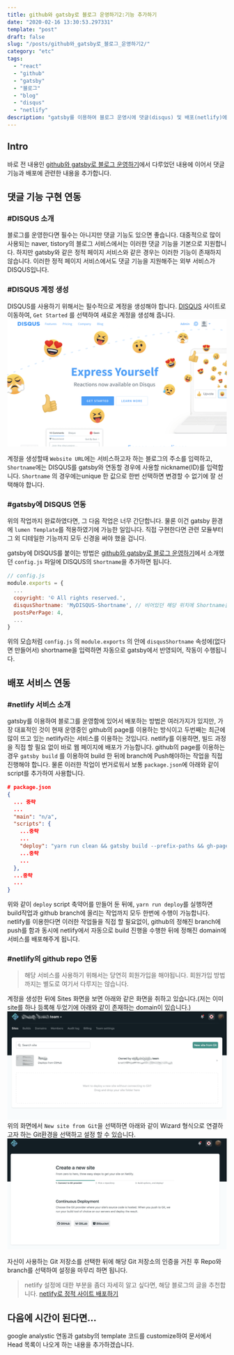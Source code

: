```yaml
---
title: github와 gatsby로 블로그 운영하기2:기능 추가하기
date: "2020-02-16 13:30:53.297331"
template: "post"
draft: false
slug: "/posts/github와_gatsby로_블로그_운영하기2/"
category: "etc"
tags:
  - "react"
  - "github"
  - "gatsby"
  - "블로그"
  - "blog"
  - "disqus"
  - "netlify"
description: "gatsby를 이용하여 블로그 운영시에 댓글(disqus) 및 배포(netlify)에 대해서 간단히 내용을 추가했습니다."
---
```



## **Intro**

바로 전 내용인 [github와 gatsby로 블로그 운영하기](https://third9.github.io/posts/github와_gatsby로_블로그_운영하기/)에서 다루었던 내용에 이어서 댓글 기능과 배포에 관련한 내용을 추가합니다.

## **댓글 기능 구현 연동**

### #DISQUS **소개**

블로그를 운영한다면 필수는 아니지만 댓글 기능도 있으면 좋습니다. 대중적으로 많이 사용되는 naver, tistory의 블로그 서비스에서는 이러한 댓글 기능을 기본으로 지원합니다. 하지만 gatsby와 같은 정적 페이지 서비스와 같은 경우는 이러한 기능이 존재하지 않습니다. 이러한 정적 페이지 서비스에서도 댓글 기능을 지원해주는 외부 서비스가 DISQUS입니다.

### #DISQUS **계정 생성**

DISQUS를 사용하기 위해서는 필수적으로 계정을 생성해야 합니다. [DISQUS](https://disqus.com) 사이트로 이동하여, `Get Started` 를 선택하여 새로운 계정을 생성해 줍니다.
![](/media/github와_gatsby로_블로그_운영하기2/1.png)

계정을 생성할때 `Website URL`에는 서비스하고자 하는 블로그의 주소를 입력하고, `Shortname`에는 DISQUS를 gatsby와 연동할 경우에 사용할 nickname(ID)를 입력합니다. `Shortname` 의 경우에는unique 한 값으로 한번 선택하면 변경할 수 없기에 잘 선택해야 합니다. 

### #**gatsby에** DISQUS **연동**

위의 작업까지 완료하였다면, 그 다음 작업은 너무 간단합니다. 물론 이건 gatsby 환경에 `lumen Template`를 적용하였기에 가능한 일입니다. 직접 구현한다면 관련 모듈부터 그 외 디테일한 기능까지 모두 신경을 써야 했을 겁니다.

gatsby에 DISQUS를 붙이는 방법은 [github와 gatsby로 블로그 운영하기](https://third9.github.io/posts/github와_gatsby로_블로그_운영하기/)에서 소개했던 `config.js` 파일에 DISQUS의 `Shortname`을 추가하면 됩니다.
```js {numberLines}
// config.js
module.exports = {
  ...
  copyright: '© All rights reserved.',
  disqusShortname: 'MyDISQUS-Shortname', // 비어있던 해당 위치에 Shortname을 입력
  postsPerPage: 4,
  ...
}
```

위의 모습처럼 `config.js` 의 `module.exports` 의 안에 `disqusShortname` 속성에(없다면 만들어서) shortname을 입력하면 자동으로 gatsby에서 반영되어, 작동이 수행됩니다.


## **배포 서비스 연동**

### #**netlify 서비스 소개**

gatsby를 이용하여 블로그를 운영함에 있어서 배포하는 방법은 여러가지가 있지만, 가장 대표적인 것이 현재 운영중인 github의 page를 이용하는 방식이고 두번째는 최근에 많이 뜨고 있는 netlify라는 서비스를 이용하는 것입니다.
netlify를 이용하면, 빌드 과정을 직접 할 필요 없이 바로 웹 페이지에 배포가 가능합니다.
github의 page를 이용하는경우 `gatsby build` 를 이용하여 build 한 뒤에 branch에 Push해야하는 작업을 직접 진행해야 합니다. 물론 이러한 작업이 번거로워서 보통 `package.json`에 아래와 같이 script를 추가하여 사용합니다.
```json
# package.json
{
  ... 중략
  ...
  "main": "n/a",
  "scripts": {
    ...중략
    ...
    "deploy": "yarn run clean && gatsby build --prefix-paths && gh-pages -d public -b master",
    ...중략
    ...
  },
  ...중략
  ...
}
```
위와 같이  `deploy` script 축약어를 만들어 둔 뒤에, `yarn run deploy`를 실행하면 build작업과 github branch에 올리는 작업까지 모두 한번에 수행이 가능합니다. netlify를 이용한다면 이러한 작업들을 직접 할 필요없이, github의 정해진 branch에 push를 함과 동시에 netlify에서 자동으로 build 진행을 수행한 뒤에 정해진 domain에 서비스를 배포해주게 됩니다.

### #**netlify의 github repo 연동**

> 해당 서비스를 사용하기 위해서는 당연히 회원가입을 해야됩니다. 회원가입 방법 까지는 별도로 여기서 다루지는 않습니다.

계정을 생성한 뒤에 Sites 화면을 보면 아래와 같은 화면을 취하고 있습니다.(저는 이미 site를 하나 등록해 두었기에 아래와 같이 존재하는 domain이 있습니다.)
![](/media/github와_gatsby로_블로그_운영하기2/2.png)
위의 화면에서 `New site from Git`을 선택하면 아래와 같이 Wizard 형식으로 연결하고자 하는 Git환경을 선택하고 설정 할 수 있습니다.
![](/media/github와_gatsby로_블로그_운영하기2/3.png)

자신이 사용하는 Git 저장소를 선택한 뒤에 해당 Git 저장소의 인증을 거친 후 Repo와 branch를 선택하여 설정을 마무리 하면 됩니다.
>netlify 설정에 대한 부분을 좀더 자세히 알고 싶다면, 해당 블로그의 글을 추천합니다. [netlify로 정적 사이트 배포하기](https://blog.outsider.ne.kr/1417)

## 다음에 시간이 된다면...
google analystic 연동과 gatsby의 template 코드를 customize하여 문서에서 Head 목록이 나오게 하는 내용을 추가하겠습니다.
